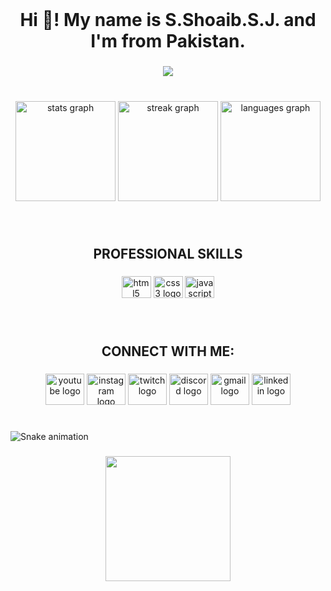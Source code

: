 <br clear="both">

<h1 align="center">Hi 👋! My name is S.Shoaib.S.J. and I'm from Pakistan.</h1>

###

<div align="center">
  <img src="https://visitor-badge.laobi.icu/badge?page_id=syedshoaibshah0.syedshoaibshah0&"  />
</div>

###

<br clear="both">

<div align="center">
  <img src="https://github-readme-stats.vercel.app/api?username=syedshoaibshah0&hide_title=false&hide_rank=false&show_icons=true&include_all_commits=true&count_private=true&disable_animations=false&theme=yeblu&locale=en&hide_border=true" height="160" alt="stats graph"  />
  <img src="https://streak-stats.demolab.com?user=syedshoaibshah0&locale=en&mode=daily&theme=yeblu&hide_border=true&border_radius=5" height="160" alt="streak graph"  />
  <img src="https://github-readme-stats.vercel.app/api/top-langs?username=syedshoaibshah0&locale=en&hide_title=false&layout=compact&card_width=320&langs_count=5&theme=yeblu&hide_border=true" height="160" alt="languages graph"  />
</div>

###

<br clear="both">

<h2 align="center">PROFESSIONAL SKILLS</h2>

###

<div align="center">
  <img src="https://cdn.jsdelivr.net/gh/devicons/devicon/icons/html5/html5-original.svg" height="35" width="47" alt="html5 logo"  />
  <img src="https://cdn.jsdelivr.net/gh/devicons/devicon/icons/css3/css3-original.svg" height="35" width="47" alt="css3 logo"  />
  <img src="https://cdn.jsdelivr.net/gh/devicons/devicon/icons/javascript/javascript-original.svg" height="35" width="47" alt="javascript logo"  />
</div>

###

<br clear="both">

<h2 align="center">CONNECT WITH ME:</h2>

###

<div align="center">
  <img src="https://raw.githubusercontent.com/maurodesouza/profile-readme-generator/master/src/assets/icons/social/youtube/default.svg" width="62" height="50" alt="youtube logo"  />
  <img src="https://raw.githubusercontent.com/maurodesouza/profile-readme-generator/master/src/assets/icons/social/instagram/default.svg" width="62" height="50" alt="instagram logo"  />
  <img src="https://raw.githubusercontent.com/maurodesouza/profile-readme-generator/master/src/assets/icons/social/twitch/default.svg" width="62" height="50" alt="twitch logo"  />
  <img src="https://raw.githubusercontent.com/maurodesouza/profile-readme-generator/master/src/assets/icons/social/discord/default.svg" width="62" height="50" alt="discord logo"  />
  <img src="https://raw.githubusercontent.com/maurodesouza/profile-readme-generator/master/src/assets/icons/social/gmail/default.svg" width="62" height="50" alt="gmail logo"  />
  <img src="https://raw.githubusercontent.com/maurodesouza/profile-readme-generator/master/src/assets/icons/social/linkedin/default.svg" width="62" height="50" alt="linkedin logo"  />
</div>

###

<br clear="both">

<img src="https://https://www.github.com/syedshoaibshah0/syedshoaibshah0/output/snake.svg" alt="Snake animation" />

###

<div align="center">
  <img height="200" src="https://www.google.com/url?sa=i&url=https%3A%2F%2Fsircltech.com%2Fsoftware-development&psig=AOvVaw2Opp-nMQnPcdobtmhXc8RX&ust=1682878000890000&source=images&cd=vfe&ved=0CBEQjRxqFwoTCOCFgZ3Xz_4CFQAAAAAdAAAAABAL"  />
</div>

###
